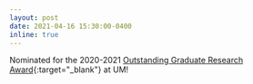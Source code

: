 ```yaml
---
layout: post
date: 2021-04-16 15:30:00-0400
inline: true
---
```


Nominated for the 2020-2021 [Outstanding Graduate Research Award](https://www.grad.miami.edu/about/grad-events-and-calendar/graduate-awards/index.html){:target="\_blank"} at UM! 